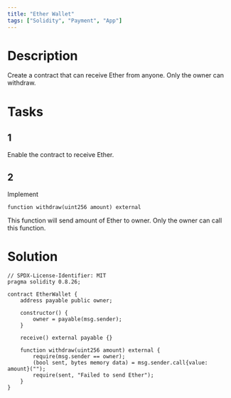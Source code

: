 ```yaml
---
title: "Ether Wallet"
tags: ["Solidity", "Payment", "App"]
---
```


# Description

Create a contract that can receive Ether from anyone. Only the owner can withdraw.

# Tasks

## 1

Enable the contract to receive Ether.

## 2

Implement

```
function withdraw(uint256 amount) external
```

This function will send amount of Ether to owner. Only the owner can call this function.

# Solution

```sol
// SPDX-License-Identifier: MIT
pragma solidity 0.8.26;

contract EtherWallet {
    address payable public owner;

    constructor() {
        owner = payable(msg.sender);
    }
    
    receive() external payable {}
    
    function withdraw(uint256 amount) external {
        require(msg.sender == owner);
        (bool sent, bytes memory data) = msg.sender.call{value: amount}("");
        require(sent, "Failed to send Ether");
    }
}
```
